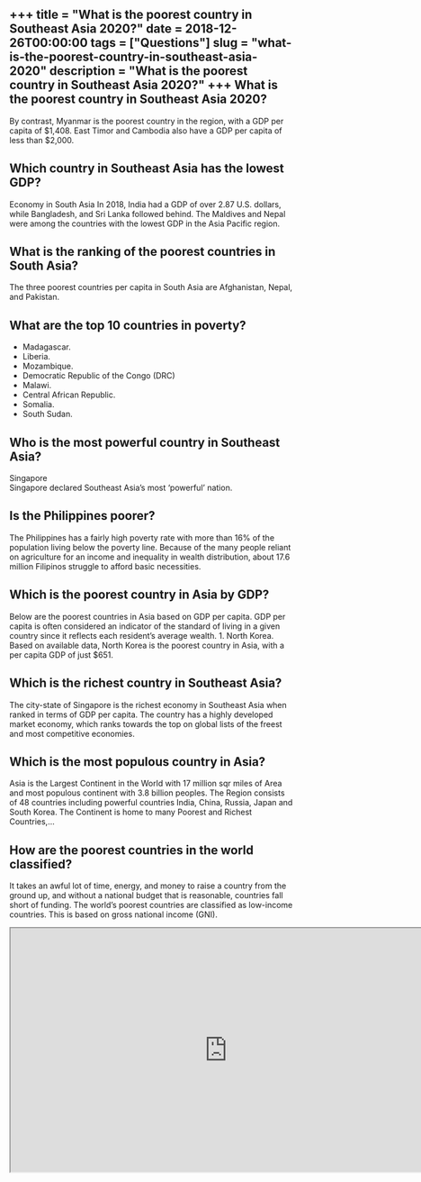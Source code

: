 +++
title = "What is the poorest country in Southeast Asia 2020?"
date = 2018-12-26T00:00:00
tags = ["Questions"]
slug = "what-is-the-poorest-country-in-southeast-asia-2020"
description = "What is the poorest country in Southeast Asia 2020?"
+++
What is the poorest country in Southeast Asia 2020?
---------------------------------------------------

By contrast, Myanmar is the poorest country in the region, with a GDP per capita of $1,408. East Timor and Cambodia also have a GDP per capita of less than $2,000.

Which country in Southeast Asia has the lowest GDP?
---------------------------------------------------

Economy in South Asia In 2018, India had a GDP of over 2.87 U.S. dollars, while Bangladesh, and Sri Lanka followed behind. The Maldives and Nepal were among the countries with the lowest GDP in the Asia Pacific region.

What is the ranking of the poorest countries in South Asia?
-----------------------------------------------------------

The three poorest countries per capita in South Asia are Afghanistan, Nepal, and Pakistan.

What are the top 10 countries in poverty?
-----------------------------------------

- Madagascar.
- Liberia.
- Mozambique.
- Democratic Republic of the Congo (DRC)
- Malawi.
- Central African Republic.
- Somalia.
- South Sudan.

Who is the most powerful country in Southeast Asia?
---------------------------------------------------

Singapore  
Singapore declared Southeast Asia’s most ‘powerful’ nation.

Is the Philippines poorer?
--------------------------

The Philippines has a fairly high poverty rate with more than 16% of the population living below the poverty line. Because of the many people reliant on agriculture for an income and inequality in wealth distribution, about 17.6 million Filipinos struggle to afford basic necessities.

Which is the poorest country in Asia by GDP?
--------------------------------------------

Below are the poorest countries in Asia based on GDP per capita. GDP per capita is often considered an indicator of the standard of living in a given country since it reflects each resident’s average wealth. 1. North Korea. Based on available data, North Korea is the poorest country in Asia, with a per capita GDP of just $651.

Which is the richest country in Southeast Asia?
-----------------------------------------------

The city-state of Singapore is the richest economy in Southeast Asia when ranked in terms of GDP per capita. The country has a highly developed market economy, which ranks towards the top on global lists of the freest and most competitive economies.

Which is the most populous country in Asia?
-------------------------------------------

Asia is the Largest Continent in the World with 17 million sqr miles of Area and most populous continent with 3.8 billion peoples. The Region consists of 48 countries including powerful countries India, China, Russia, Japan and South Korea. The Continent is home to many Poorest and Richest Countries,…

How are the poorest countries in the world classified?
------------------------------------------------------

It takes an awful lot of time, energy, and money to raise a country from the ground up, and without a national budget that is reasonable, countries fall short of funding. The world’s poorest countries are classified as low-income countries. This is based on gross national income (GNI).

<iframe allow="accelerometer; autoplay; clipboard-write; encrypted-media; gyroscope; picture-in-picture" allowfullscreen="" class="__youtube_prefs__  epyt-is-override  no-lazyload" data-no-lazy="1" data-origheight="433" data-origwidth="770" data-skipgform_ajax_framebjll="" height="433" id="_ytid_92416" loading="lazy" src="https://www.youtube.com/embed/cqXaua5rrOs?enablejsapi=1&autoplay=0&cc_load_policy=0&cc_lang_pref=&iv_load_policy=1&loop=0&modestbranding=0&rel=1&fs=1&playsinline=0&autohide=2&theme=dark&color=red&controls=1&" title="YouTube player" width="770"></iframe>
